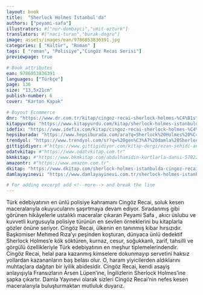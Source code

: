 ```yaml
---
layout: book
title:  "Sherlock Holmes İstanbul'da"
authors: ["peyami-safa"]
illustrators: #["nur-dombayci","umit-ozturk"]
translators: #["naci-turan","burak-dogru"]
image: assets/images/ean/9786053836391.jpg
categories: [ "Kültür", "Roman" ]
tags: [ "roman", "Polisiye","Cingöz Recai Serisi"]
previewpage: true

# Book attributes
ean: 9786053836391
languages: ["Türkçe"]
page: 136
size: "13,5x21cm"
publish-number: 6
cover: "Karton Kapak"

# Buyout Ecommerce
dnr: "https://www.dr.com.tr/kitap/cingoz-recai-sherlock-holmes-%C4%B1stanbulda/peyami-safa/edebiyat/roman/polisiye/urunno=0000000547198"
kitapyurdu: "https://www.kitapyurdu.com/kitap/sherlock-holmes-istanbulda--cingoz-recai/297360.html&filter_name=Sherlock+Holmes+%C4%B0stanbul%27da"
idefix: "https://www.idefix.com/kitap/cingoz-recai-sherlock-holmes-%C4%B1stanbulda/peyami-safa/edebiyat/roman/polisiye/urunno=0000000547198"
hepsiburada: "https://www.hepsiburada.com/ara?q=Sherlock%20Holmes%20%C4%B0stanbul%27da&markalar=damlayayinevi"
trendyol: "https://www.trendyol.com/sr?q=%20gen%C3%A7%20damla%20Sherlock%20Holmes%20%C4%B0stanbul%27da&qt=%20gen%C3%A7%20damla%20Sherlock%20Holmes%20%C4%B0stanbul%27da&st=%20gen%C3%A7%20damla%20Sherlock%20Holmes%20%C4%B0stanbul%27da&os=1"
gittigidiyor: #"https://www.gittigidiyor.com/kitap-dergi/ezan-sehidi-adnan-menderes_pdp_732728793"
odatvkitap: #"https://www.odatvkitap.com.tr"
bkmkitap: #"https://www.bkmkitap.com/abdulhamidin-kurtlarla-dansi-578226"
amazontr: #"https://www.amazon.com.tr"
dkitap: "https://www.dkitap.com/sherlock-holmes-istanbulda-cingoz-recai-serisi-05"
damlayayinevi: "https://www.damlayayinevi.com.tr/sherlock-holmes-istanbul-da-cingoz-recai-serisi-05"

# For adding excerpt add <!--more--> and break the line
---
```

Türk edebiyatının en ünlü polisiye kahramanı Cingöz Recai, soluk kesen maceralarıyla okuyucularını şaşırtmaya devam ediyor. Sıradanmış gibi görünen hikâyelerle ustalıklı maceralar çıkaran Peyami Safa , akıcı üslubu ve kuvvetli kurgusuyla polisiye türünün en sevilen örneklerini bu kitaplarla gözler önüne seriyor.
Cingöz Recai, ülkenin en tanınmış kibar hırsızıdır. Başkomiser Mehmed Rıza’yı peşinden koşturan, dünyaca ünlü dedektif Sherlock Holmes’e kök söktüren, kurnaz, cesur, soğukkanlı, zarif, tahsilli ve görgülü özellikleriyle Türk edebiyatının en meşhur tiplemelerindendir. Cingöz Recai, helal para kazanmış kimselere dokunmayıp servetini haksız yollardan kazananların baş belası olur. O, haram yiyicilerden aldıklarını muhtaçlara dağıtan bir iyilik abidesidir. Cingöz Recai, kendi asayiş anlayışıyla Fransızların Arsen Lüpen’ine, İngilizlerin Sherlock Holmes’ine şapka çıkartır. Damla Yayınevi olarak sizleri Cingöz Recai’nin nefes kesen maceralarıyla buluşturmaktan mutluluk duyarız.
<!--more--> 
